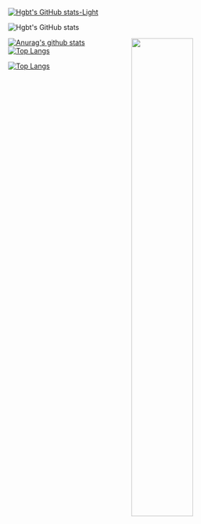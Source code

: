 

[![Hgbt's GitHub stats-Light](https://github-readme-stats.vercel.app/api?username=noccylux\&show_icons=true\&theme=default#gh-light-mode-only)](https://github.com/noccylux/github-readme-stats#responsive-card-theme#gh-light-mode-only)

![Hgbt's GitHub stats](https://github-readme-stats.vercel.app/api?username=noccylux&count_private=true&theme=synthwave)

<picture>
    <source media="(prefers-color-scheme: dark)" srcset="https://github-readme-stats.vercel.app/api?username=noccylux&theme=dark&show_icons=true">
    <img align="right" width="50%" src="https://github-readme-stats.vercel.app/api?username=noccylux&show_icons=true&count_private=true">
</picture>

[![Anurag's github stats](https://github-readme-stats.vercel.app/api?username=Hgbt&theme=gruvbox)](https://github.com/USERNAME/github-readme-stats)  
[![Top Langs](https://github-readme-stats.vercel.app/api/top-langs/?username=Hgbt&layout=compact&theme=gruvbox)](https://github.com/USERNAME/github-readme-stats)

<!--START_SECTION:waka-->
<!--END_SECTION:waka-->

[![Top Langs](https://github-readme-stats.vercel.app/api/top-langs/?username=Hgbt&layout=compact&theme=synthwave)](https://github.com/Hgbt/github-readme-stats)
